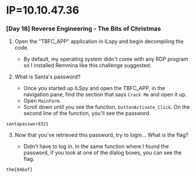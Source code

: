 # IP=10.10.47.36


### [Day 18] Reverse Engineering - The Bits of Christmas ###

1. Open the "TBFC_APP" application in ILspy and begin decompiling the code.

	* By default, my operating system didn't come with any RDP program so I installed Remmina like this challenge suggested.

2. What is Santa's password?

	* Once you started up ILSpy and open the TBFC_APP, in the navigation pane, find the section that says `Crack Me` and open it up.
	* Open `MainForm`.
	* Scroll down until you see the function, `buttonActivate_Click`. On the second line of the function, you'll see the password.

```
santapassword321
```

3. Now that you've retrieved this password, try to login... What is the flag?

	* Didn't have to log in. In the same function where I found the password, if you look at one of the dialog boxes, you can see the flag.

```
thm{046af}
```
